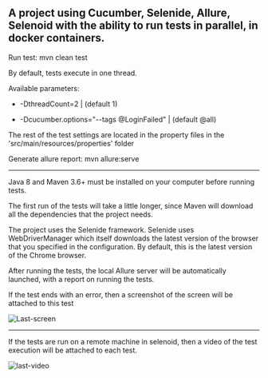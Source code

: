 
A project using Cucumber, Selenide, Allure, Selenoid with the ability to run tests in parallel, in docker containers.
 -------------------------------------------------------------------------------------------------------------------


Run test: mvn clean test

By default, tests execute in one thread.

Available parameters:

+ -DthreadCount=2 | (default 1)

+ -Dcucumber.options="--tags @LoginFailed" | (default @all)

The rest of the test settings are located in the property files in the 'src/main/resources/properties' folder


Generate allure report: mvn allure:serve

------------------------------------------------------------------------------------------------------------

Java 8 and Maven 3.6+ must be installed on your computer before running tests.

The first run of the tests will take a little longer, 
since Maven will download all the dependencies that the project needs.

The project uses the Selenide framework. Selenide uses WebDriverManager
which itself downloads the latest version of the browser that you specified in the configuration. 
By default, this is the latest version of the Chrome browser.


After running the tests, the local Allure server will be automatically launched, with a report on running the tests.

If the test ends with an error, then a screenshot of the screen will be attached to this test

![Last-screen](https://user-images.githubusercontent.com/25115868/92218097-43088a80-eea1-11ea-902d-d0e55cad28f8.PNG)

-------------------------------------------------------------------------------------------------------

If the tests are run on a remote machine in selenoid, then a video of the test execution will be attached to each test.

![last-video](https://user-images.githubusercontent.com/25115868/92218131-51ef3d00-eea1-11ea-8aee-10432abdf247.PNG)


